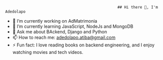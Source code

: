                                                       ## Hi there 👋, I'm Adedolapo

- 🔭 I’m currently working on AdMatrimonia
- 🌱 I’m currently learning JavaScript, NodeJs and MongoDB
- 💬 Ask me about BAckend, Django and Python
- 📫 How to reach me: adedolapo.atiba@gmail.com
- ⚡ Fun fact: I love reading books on backend engineering, and I enjoy watching movies and tech videos.


